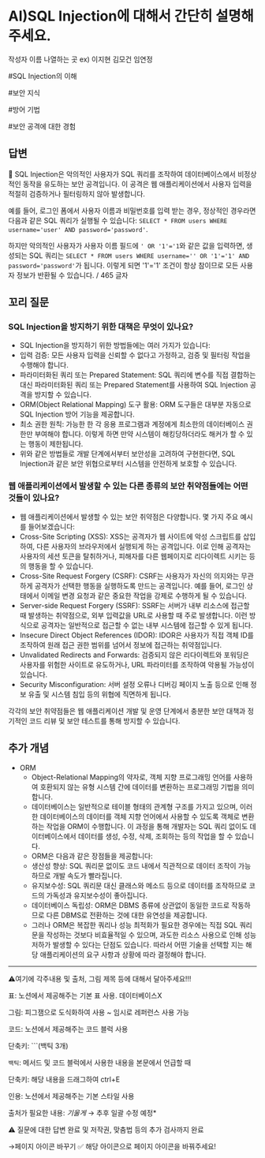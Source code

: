 # AI)SQL Injection에 대해서 간단히 설명해주세요.

작성자 이름 나열하는 곳 ex) 이지현 김모건 임연정

#SQL Injection의 이해

#보안 지식

#방어 기법

#보안 공격에 대한 경험

## 답변

<aside>
📌 SQL Injection은 악의적인 사용자가 SQL 쿼리를 조작하여 데이터베이스에서 비정상적인 동작을 유도하는 보안 공격입니다. 이 공격은 웹 애플리케이션에서 사용자 입력을 적절히 검증하거나 필터링하지 않아 발생합니다.

예를 들어, 로그인 폼에서 사용자 이름과 비밀번호를 입력 받는 경우, 정상적인 경우라면 다음과 같은 SQL 쿼리가 실행될 수 있습니다: `SELECT * FROM users WHERE username='user' AND password='password'`.

하지만 악의적인 사용자가 사용자 이름 필드에 `' OR '1'='1`와 같은 값을 입력하면, 생성되는 SQL 쿼리는 `SELECT * FROM users WHERE username='' OR '1'='1' AND password='password'`가 됩니다. 이렇게 되면 '1'='1' 조건이 항상 참이므로 모든 사용자 정보가 반환될 수 있습니다. / 465 글자

</aside>

## **꼬리 질문**

### **SQL Injection을 방지하기 위한 대책은 무엇이 있나요?**

- SQL Injection을 방지하기 위한 방법들에는 여러 가지가 있습니다:
- 입력 검증: 모든 사용자 입력을 신뢰할 수 없다고 가정하고, 검증 및 필터링 작업을 수행해야 합니다.
- 파라미터화된 쿼리 또는 Prepared Statement: SQL 쿼리에 변수를 직접 결합하는 대신 파라미터화된 쿼리 또는 Prepared Statement를 사용하여 SQL Injection 공격을 방지할 수 있습니다.
- ORM(Object Relational Mapping) 도구 활용: ORM 도구들은 대부분 자동으로 SQL Injection 방어 기능을 제공합니다.
- 최소 권한 원칙: 가능한 한 각 응용 프로그램과 계정에게 최소한의 데이터베이스 권한만 부여해야 합니다. 이렇게 하면 만약 시스템이 해킹당하더라도 해커가 할 수 있는 행동이 제한됩니다.
- 위와 같은 방법들로 개발 단계에서부터 보안성을 고려하여 구현한다면, SQL Injection과 같은 보안 위협으로부터 시스템을 안전하게 보호할 수 있습니다.

### **웹 애플리케이션에서 발생할 수 있는 다른 종류의 보안 취약점들에는 어떤 것들이 있나요?**

- 웹 애플리케이션에서 발생할 수 있는 보안 취약점은 다양합니다. 몇 가지 주요 예시를 들어보겠습니다:
- Cross-Site Scripting (XSS): XSS는 공격자가 웹 사이트에 악성 스크립트를 삽입하여, 다른 사용자의 브라우저에서 실행되게 하는 공격입니다. 이로 인해 공격자는 사용자의 세션 토큰을 탈취하거나, 피해자를 다른 웹페이지로 리다이렉트 시키는 등의 행동을 할 수 있습니다.
- Cross-Site Request Forgery (CSRF): CSRF는 사용자가 자신의 의지와는 무관하게 공격자가 선택한 행동을 실행하도록 만드는 공격입니다. 예를 들어, 로그인 상태에서 이메일 변경 요청과 같은 중요한 작업을 강제로 수행하게 될 수 있습니다.
- Server-side Request Forgery (SSRF): SSRF는 서버가 내부 리소스에 접근할 때 발생하는 취약점으로, 외부 입력값을 URL로 사용할 때 주로 발생합니다. 이런 방식으로 공격자는 일반적으로 접근할 수 없는 내부 시스템에 접근할 수 있게 됩니다.
- Insecure Direct Object References (IDOR): IDOR은 사용자가 직접 객체 ID를 조작하여 원래 접근 권한 범위를 넘어서 정보에 접근하는 취약점입니다.
- Unvalidated Redirects and Forwards: 검증되지 않은 리다이렉트와 포워딩은 사용자를 위험한 사이트로 유도하거나, URL 파라미터를 조작하여 악용될 가능성이 있습니다.
- Security Misconfiguration: 서버 설정 오류나 디버깅 페이지 노출 등으로 인해 정보 유출 및 시스템 침입 등의 위협에 직면하게 됩니다.

각각의 보안 취약점들은 웹 애플리케이션 개발 및 운영 단계에서 충분한 보안 대책과 정기적인 코드 리뷰 및 보안 테스트를 통해 방지할 수 있습니다.

## 추가 개념

- ORM
    - Object-Relational Mapping의 약자로, 객체 지향 프로그래밍 언어를 사용하여 호환되지 않는 유형 시스템 간에 데이터를 변환하는 프로그래밍 기법을 의미합니다.
    - 데이터베이스는 일반적으로 테이블 형태의 관계형 구조를 가지고 있으며, 이러한 데이터베이스의 데이터를 객체 지향 언어에서 사용할 수 있도록 객체로 변환하는 작업을 ORM이 수행합니다. 이 과정을 통해 개발자는 SQL 쿼리 없이도 데이터베이스에서 데이터를 생성, 수정, 삭제, 조회하는 등의 작업을 할 수 있습니다.
    - ORM은 다음과 같은 장점들을 제공합니다:
    - 생산성 향상: SQL 쿼리문 없이도 코드 내에서 직관적으로 데이터 조작이 가능하므로 개발 속도가 빨라집니다.
    - 유지보수성: SQL 쿼리문 대신 클래스와 메소드 등으로 데이터를 조작하므로 코드의 가독성과 유지보수성이 좋아집니다.
    - 데이터베이스 독립성: ORM은 DBMS 종류에 상관없이 동일한 코드로 작동하므로 다른 DBMS로 전환하는 것에 대한 유연성을 제공합니다.
    - 그러나 ORM은 복잡한 쿼리나 성능 최적화가 필요한 경우에는 직접 SQL 쿼리문을 작성하는 것보다 비효율적일 수 있으며, 과도한 리소스 사용으로 인해 성능 저하가 발생할 수 있다는 단점도 있습니다. 따라서 어떤 기술을 선택할 지는 해당 애플리케이션의 요구 사항과 상황에 따라 결정해야 합니다.

---

⚠️여기에 각주내용 및 출처, 그림 제목 등에 대해서 달아주세요!!!

표: 노션에서 제공해주는 기본 표 사용. 데이터베이스X

그림: 피그잼으로 도식화하여 사용 ~ 임시로 레퍼런스 사용 가능

코드: 노션에서 제공해주는 코드 블럭 사용 

단축키: ```(백틱 3개)

`백틱`: 메서드 및 코드 블럭에서 사용한 내용을 본문에서 언급할 때 

단축키: 해당 내용을 드래그하여 ctrl+E

인용: 노션에서 제공해주는 기본 스타일 사용

출처가 필요한 내용: *기울게* → 추후 일괄 수정 예정*

⚠️ 질문에 대한 답변 완료 및 저작권, 맞춤법 등의 추가 검사까지 완료

→페이지 아이콘 바꾸기 ✅ 해당 아이콘으로 페이지 아이콘을 바꿔주세요!